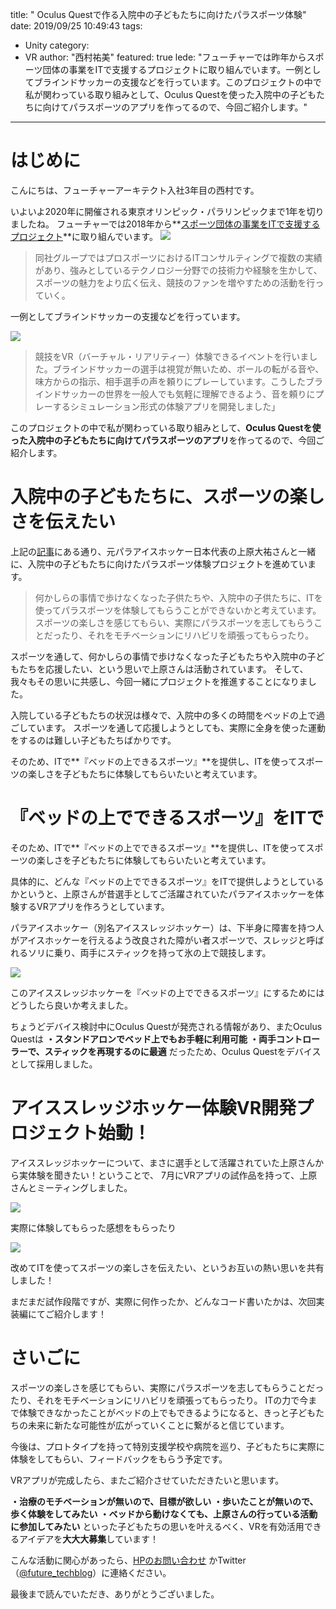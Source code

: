 title: " Oculus Questで作る入院中の子どもたちに向けたパラスポーツ体験"
date: 2019/09/25 10:49:43
tags:
  - Unity
category:
  - VR
author: "西村祐美"
featured: true
lede: "フューチャーでは昨年からスポーツ団体の事業をITで支援するプロジェクトに取り組んでいます。一例としてブラインドサッカーの支援などを行っています。このプロジェクトの中で私が関わっている取り組みとして、Oculus Questを使った入院中の子どもたちに向けてパラスポーツのアプリを作ってるので、今回ご紹介します。"
---

# はじめに

こんにちは、フューチャーアーキテクト入社3年目の西村です。

いよいよ2020年に開催される東京オリンピック・パラリンピックまで1年を切りましたね。
フューチャーでは2018年から**[スポーツ団体の事業をITで支援するプロジェクト](https://minnano2020.yahoo.co.jp/yahoo/27.html)**に取り組んでいます。
<img class="img-middle-size" src="/images/20190925/photo_20190925_01.png">


>同社グループではプロスポーツにおけるITコンサルティングで複数の実績があり、強みとしているテクノロジー分野での技術力や経験を生かして、スポーツの魅力をより広く伝え、競技のファンを増やすための活動を行っていく。

一例としてブラインドサッカーの支援などを行っています。

<img class="img-middle-size" src="/images/20190925/4.png">

>競技をVR（バーチャル・リアリティー）体験できるイベントを行いました。ブラインドサッカーの選手は視覚が無いため、ボールの転がる音や、味方からの指示、相手選手の声を頼りにプレーしています。こうしたブラインドサッカーの世界を一般人でも気軽に理解できるよう、音を頼りにプレーするシミュレーション形式の体験アプリを開発しました」


このプロジェクトの中で私が関わっている取り組みとして、**Oculus Questを使った入院中の子どもたちに向けてパラスポーツのアプリ**を作ってるので、今回ご紹介します。


# 入院中の子どもたちに、スポーツの楽しさを伝えたい
上記の[記事](https://minnano2020.yahoo.co.jp/yahoo/27.html)にある通り、元パラアイスホッケー日本代表の上原大祐さんと一緒に、入院中の子どもたちに向けたパラスポーツ体験プロジェクトを進めています。

>何かしらの事情で歩けなくなった子供たちや、入院中の子供たちに、ITを使ってパラスポーツを体験してもらうことができないかと考えています。スポーツの楽しさを感じてもらい、実際にパラスポーツを志してもらうことだったり、それをモチベーションにリハビリを頑張ってもらったり。

スポーツを通して、何かしらの事情で歩けなくなった子どもたちや入院中の子どもたちを応援したい、という思いで上原さんは活動されています。
そして、我々もその思いに共感し、今回一緒にプロジェクトを推進することになりました。

入院している子どもたちの状況は様々で、入院中の多くの時間をベッドの上で過ごしています。
スポーツを通して応援しようとしても、実際に全身を使った運動をするのは難しい子どもたちばかりです。

そのため、ITで**『ベッドの上できるスポーツ』**を提供し、ITを使ってスポーツの楽しさを子どもたちに体験してもらいたいと考えています。



# 『ベッドの上でできるスポーツ』をITで
そのため、ITで**『ベッドの上でできるスポーツ』**を提供し、ITを使ってスポーツの楽しさを子どもたちに体験してもらいたいと考えています。

具体的に、どんな『ベッドの上でできるスポーツ』をITで提供しようとしているかというと、上原さんが昔選手としてご活躍されていたパラアイスホッケーを体験するVRアプリを作ろうとしています。

パラアイスホッケー（別名アイススレッジホッケー）は、下半身に障害を持つ人がアイスホッケーを行えるよう改良された障がい者スポーツで、スレッジと呼ばれるソリに乗り、両手にスティックを持って氷の上で競技します。

<img class="img-small-size" src="/images/20190925/5.png">

このアイススレッジホッケーを『ベッドの上でできるスポーツ』にするためにはどうしたら良いか考えました。

ちょうどデバイス検討中にOculus Questが発売される情報があり、またOculus Questは
**・スタンドアロンでベッド上でもお手軽に利用可能**
**・両手コントローラーで、スティックを再現するのに最適**
だったため、Oculus Questをデバイスとして採用しました。

# アイススレッジホッケー体験VR開発プロジェクト始動！
アイススレッジホッケーについて、まさに選手として活躍されていた上原さんから実体験を聞きたい！ということで、
7月にVRアプリの試作品を持って、上原さんとミーティングしました。

<img class="img-middle-size" src="/images/20190925/photo_20190925_02.jpeg">

実際に体験してもらった感想をもらったり

<img class="img-middle-size" src="/images/20190925/photo_20190925_03.jpeg">

改めてITを使ってスポーツの楽しさを伝えたい、というお互いの熱い思いを共有しました！

まだまだ試作段階ですが、実際に何作ったか、どんなコード書いたかは、次回実装編にてご紹介します！

# さいごに
スポーツの楽しさを感じてもらい、実際にパラスポーツを志してもらうことだったり、それをモチベーションにリハビリを頑張ってもらったり。
ITの力で今まで体験できなかったことがベッドの上でもできるようになると、きっと子どもたちの未来に新たな可能性が広がっていくことに繋がると信じています。

今後は、プロトタイプを持って特別支援学校や病院を巡り、子どもたちに実際に体験をしてもらい、フィードバックをもらう予定です。

VRアプリが完成したら、またご紹介させていただきたいと思います。


**・治療のモチベーションが無いので、目標が欲しい**
**・歩いたことが無いので、歩く体験をしてみたい**
**・ベッドから動けなくても、上原さんの行っている活動に参加してみたい**
といった子どもたちの思いを叶えるべく、VRを有効活用できるアイデアを**大大大募集**しています！

こんな活動に関心があったら、[HPのお問い合わせ](https://www.future.co.jp/contact_us/) かTwitter（[@future_techblog](https://twitter.com/future_techblog)）に連絡ください。

最後まで読んでいただき、ありがとうございました。



